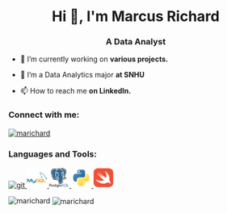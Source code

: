<h1 align="center">Hi 👋, I'm Marcus Richard</h1>
<h3 align="center">A Data Analyst</h3>

- 🔭 I’m currently working on **various projects.**

- 🌱 I’m a Data Analytics major **at SNHU**

- 📫 How to reach me **on LinkedIn.**

<h3 align="left">Connect with me:</h3>
<p align="left">
<a href="https://linkedin.com/in/marichard" target="blank"><img align="center" src="https://raw.githubusercontent.com/rahuldkjain/github-profile-readme-generator/master/src/images/icons/Social/linked-in-alt.svg" alt="marichard" height="30" width="40" /></a>
</p>

<h3 align="left">Languages and Tools:</h3>
<p align="left"> <a href="https://git-scm.com/" target="_blank" rel="noreferrer"> <img src="https://www.vectorlogo.zone/logos/git-scm/git-scm-icon.svg" alt="git" width="40" height="40"/> </a> <a href="https://www.mysql.com/" target="_blank" rel="noreferrer"> <img src="https://raw.githubusercontent.com/devicons/devicon/master/icons/mysql/mysql-original-wordmark.svg" alt="mysql" width="40" height="40"/> </a> <a href="https://www.postgresql.org" target="_blank" rel="noreferrer"> <img src="https://raw.githubusercontent.com/devicons/devicon/master/icons/postgresql/postgresql-original-wordmark.svg" alt="postgresql" width="40" height="40"/> </a> <a href="https://www.python.org" target="_blank" rel="noreferrer"> <img src="https://raw.githubusercontent.com/devicons/devicon/master/icons/python/python-original.svg" alt="python" width="40" height="40"/> </a> <a href="https://developer.apple.com/swift/" target="_blank" rel="noreferrer"> <img src="https://raw.githubusercontent.com/devicons/devicon/master/icons/swift/swift-original.svg" alt="swift" width="40" height="40"/> </a> </p>

<p><img align="left" src="https://github-readme-stats.vercel.app/api/top-langs?username=marichard&show_icons=true&locale=en&layout=compact" alt="marichard" /></p>

<p>&nbsp;<img align="center" src="https://github-readme-stats.vercel.app/api?username=marichard&show_icons=true&locale=en" alt="marichard" /></p>
